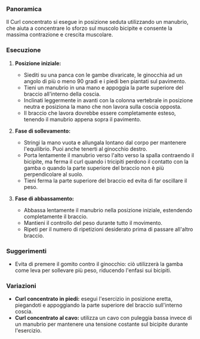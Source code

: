 ### Panoramica
Il Curl concentrato si esegue in posizione seduta utilizzando un manubrio, che aiuta a concentrare lo sforzo sul muscolo bicipite e consente la massima contrazione e crescita muscolare.

### Esecuzione
1. **Posizione iniziale:**
   - Siediti su una panca con le gambe divaricate, le ginocchia ad un angolo di più o meno 90 gradi e i piedi ben piantati sul pavimento.
   - Tieni un manubrio in una mano e appoggia la parte superiore del braccio all'interno della coscia.
   - Inclinati leggermente in avanti con la colonna vertebrale in posizione neutra e posiziona la mano che non lavora sulla coscia opposta.
   - Il braccio che lavora dovrebbe essere completamente esteso, tenendo il manubrio appena sopra il pavimento.

2. **Fase di sollevamento:**
   - Stringi la mano vuota e allungala lontano dal corpo per mantenere l'equilibrio. Puoi anche tenerti al ginocchio destro.
   - Porta lentamente il manubrio verso l'alto verso la spalla contraendo il bicipite, ma ferma il curl quando i tricipiti perdono il contatto con la gamba o quando la parte superiore del braccio non è più perpendicolare al suolo.
   - Tieni ferma la parte superiore del braccio ed evita di far oscillare il peso.

3. **Fase di abbassamento:**
   - Abbassa lentamente il manubrio nella posizione iniziale, estendendo completamente il braccio.
   - Mantieni il controllo del peso durante tutto il movimento.
   - Ripeti per il numero di ripetizioni desiderato prima di passare all'altro braccio.

### Suggerimenti
- Evita di premere il gomito contro il ginocchio: ciò utilizzerà la gamba come leva per sollevare più peso, riducendo l'enfasi sui bicipiti.

### Variazioni
- **Curl concentrato in piedi:** esegui l'esercizio in posizione eretta, piegandoti e appoggiando la parte superiore del braccio sull'interno coscia.
- **Curl concentrato al cavo:** utilizza un cavo con puleggia bassa invece di un manubrio per mantenere una tensione costante sul bicipite durante l'esercizio.